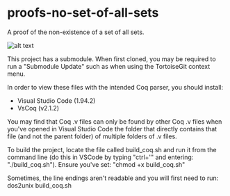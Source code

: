 # proofs-no-set-of-all-sets
A proof of the non-existence of a set of all sets.

![alt text](SevenPointPartition.gif)

This project has a submodule. When first cloned, you may be required to run a "Submodule Update" such as when using the TortoiseGit context menu.

In order to view these files with the intended Coq parser, you should install:
- Visual Studio Code (1.94.2)
- VsCoq (v2.1.2)

You may find that Coq .v files can only be found by other Coq .v files when you've opened in Visual Studio Code the folder that directly contains that file (and not the parent folder) of multiple folders of .v files.

To build the project, locate the file called build_coq.sh and run it from the command line (do this in VSCode by typing "ctrl+'" and entering: "./build_coq.sh"). Ensure you've set: "chmod +x build_coq.sh"

Sometimes, the line endings aren't readable and you will first need to run: dos2unix build_coq.sh
